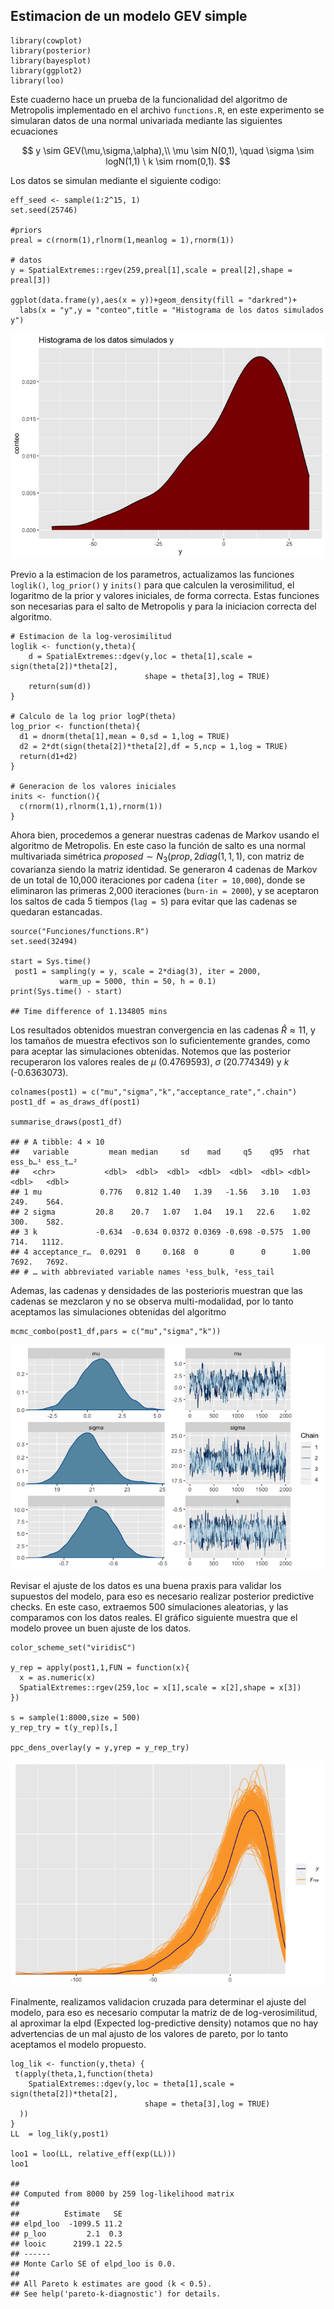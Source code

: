 ## Estimacion de un modelo GEV simple

    library(cowplot)
    library(posterior)
    library(bayesplot)
    library(ggplot2)
    library(loo)

Este cuaderno hace un prueba de la funcionalidad del algoritmo de
Metropolis implementado en el archivo `functions.R`, en este experimento
se simularan datos de una normal univariada mediante las siguientes
ecuaciones

$$
y  \sim GEV(\mu,\sigma,\alpha),\\
\mu \sim N(0,1), \quad \sigma \sim logN(1,1) \ k \sim rnom(0,1).
$$

Los datos se simulan mediante el siguiente codigo:

    eff_seed <- sample(1:2^15, 1)
    set.seed(25746)

    #priors
    preal = c(rnorm(1),rlnorm(1,meanlog = 1),rnorm(1))

    # datos
    y = SpatialExtremes::rgev(259,preal[1],scale = preal[2],shape = preal[3])

    ggplot(data.frame(y),aes(x = y))+geom_density(fill = "darkred")+
      labs(x = "y",y = "conteo",title = "Histograma de los datos simulados y")

![](Figures/unnamed-chunk-2-1.png)

Previo a la estimacion de los parametros, actualizamos las
funciones `loglik()`, `log_prior()` y `inits()` para que calculen la
verosimilitud, el logaritmo de la prior y valores iniciales, de forma
correcta. Estas funciones son necesarias para el salto de Metropolis
y para la iniciacion correcta del algoritmo.

    # Estimacion de la log-verosimilitud
    loglik <- function(y,theta){
        d = SpatialExtremes::dgev(y,loc = theta[1],scale = sign(theta[2])*theta[2],
                                  shape = theta[3],log = TRUE)
        return(sum(d))
    }

    # Calculo de la log prior logP(theta)
    log_prior <- function(theta){
      d1 = dnorm(theta[1],mean = 0,sd = 1,log = TRUE)
      d2 = 2*dt(sign(theta[2])*theta[2],df = 5,ncp = 1,log = TRUE)
      return(d1+d2)
    }

    # Generacion de los valores iniciales
    inits <- function(){
      c(rnorm(1),rlnorm(1,1),rnorm(1))
    }

Ahora bien, procedemos a generar nuestras cadenas de Markov usando el
algoritmo de Metropolis. En este caso la función de salto es una normal
multivariada simétrica $proposed \sim N_3(prop,2diag(1,1,1)$,
con matriz de covarianza siendo la matriz identidad. Se generaron 4
cadenas de Markov de un total de 10,000 iteraciones por cadena
(`iter = 10,000`), donde se eliminaron las primeras 2,000 iteraciones
(`burn-in = 2000`), y se aceptaron los saltos de cada 5 tiempos
(`lag = 5`) para evitar que las cadenas se quedaran estancadas.

    source("Funciones/functions.R")
    set.seed(32494)

    start = Sys.time()
     post1 = sampling(y = y, scale = 2*diag(3), iter = 2000,
               warm_up = 5000, thin = 50, h = 0.1)
    print(Sys.time() - start)

    ## Time difference of 1.134805 mins

Los resultados obtenidos muestran convergencia en las cadenas $\hat R \approx 1$1, y
los tamaños de muestra efectivos son lo suficientemente grandes, como
para aceptar las simulaciones obtenidas. Notemos que las posterior
recuperaron los valores reales de $\mu$ (0.4769593), $\sigma$ (20.774349) y $k$
(-0.6363073).

    colnames(post1) = c("mu","sigma","k","acceptance_rate",".chain")
    post1_df = as_draws_df(post1)

    summarise_draws(post1_df)

    ## # A tibble: 4 × 10
    ##   variable         mean median     sd    mad     q5    q95  rhat ess_b…¹ ess_t…²
    ##   <chr>           <dbl>  <dbl>  <dbl>  <dbl>  <dbl>  <dbl> <dbl>   <dbl>   <dbl>
    ## 1 mu             0.776   0.812 1.40   1.39   -1.56   3.10   1.03    249.    564.
    ## 2 sigma         20.8    20.7   1.07   1.04   19.1   22.6    1.02    300.    582.
    ## 3 k             -0.634  -0.634 0.0372 0.0369 -0.698 -0.575  1.00    714.   1112.
    ## 4 acceptance_r…  0.0291  0     0.168  0       0      0      1.00   7692.   7692.
    ## # … with abbreviated variable names ¹​ess_bulk, ²​ess_tail

Ademas, las cadenas y densidades de las posterioris muestran que las
cadenas se mezclaron y no se observa multi-modalidad, por lo tanto
aceptamos las simulaciones obtenidas del algoritmo

    mcmc_combo(post1_df,pars = c("mu","sigma","k"))

![](Figures/unnamed-chunk-6-1.png)

Revisar el ajuste de los datos es una buena praxis para validar los
supuestos del modelo, para eso es necesario realizar posterior
predictive checks. En este caso, extraemos 500 simulaciones aleatorias,
y las comparamos con los datos reales. El gráfico siguiente muestra que
el modelo provee un buen ajuste de los datos.

    color_scheme_set("viridisC")

    y_rep = apply(post1,1,FUN = function(x){
      x = as.numeric(x)
      SpatialExtremes::rgev(259,loc = x[1],scale = x[2],shape = x[3])
    })

    s = sample(1:8000,size = 500)
    y_rep_try = t(y_rep)[s,]

    ppc_dens_overlay(y = y,yrep = y_rep_try)

![](Figures/unnamed-chunk-7-1.png)

Finalmente, realizamos validacion cruzada para determinar el ajuste del
modelo, para eso es necesario computar la matriz de de
log-verosimilitud, al aproximar la elpd (Expected log-predictive
density) notamos que no hay advertencias de un mal ajusto de los valores
de pareto, por lo tanto aceptamos el modelo propuesto.

    log_lik <- function(y,theta) {
     t(apply(theta,1,function(theta)
        SpatialExtremes::dgev(y,loc = theta[1],scale = sign(theta[2])*theta[2],
                                  shape = theta[3],log = TRUE)
      ))
    }
    LL  = log_lik(y,post1)

    loo1 = loo(LL, relative_eff(exp(LL)))
    loo1

    ## 
    ## Computed from 8000 by 259 log-likelihood matrix
    ## 
    ##          Estimate   SE
    ## elpd_loo  -1099.5 11.2
    ## p_loo         2.1  0.3
    ## looic      2199.1 22.5
    ## ------
    ## Monte Carlo SE of elpd_loo is 0.0.
    ## 
    ## All Pareto k estimates are good (k < 0.5).
    ## See help('pareto-k-diagnostic') for details.
